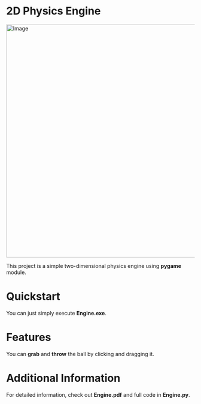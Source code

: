 # 2D Physics Engine
<img width="797" height="622" alt="Image" src="https://github.com/user-attachments/assets/85ac468d-72bd-4036-a1cb-3894a67f1450" />

This project is a simple two-dimensional physics engine using **pygame** module.

# Quickstart
You can just simply execute **Engine.exe**.

# Features
You can **grab** and **throw** the ball by clicking and dragging it.

# Additional Information
For detailed information, check out **Engine.pdf** and full code in **Engine.py**.
